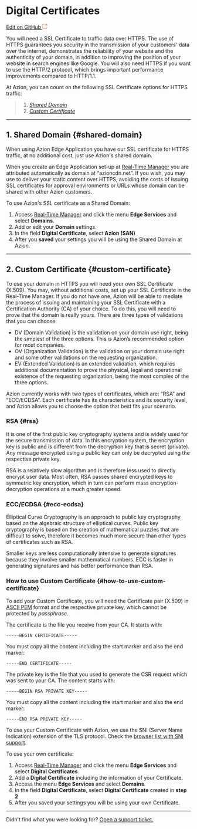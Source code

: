 # Digital **Certificates**

[Edit on GitHub <svg width="14" height="14" xmlns="http://www.w3.org/2000/svg"><g fill="none" stroke="#F3652B"><path d="M4.81.71H.672v11.43H12.1V8.001" stroke-width=".8"/><path d="M6.87.786h5.155V5.94M6.31 6.5L12.026.786"/></g></svg>](https://github.com/aziontech/docs_en/edit/master/edge-application/digital-certificates/index.md)

You will need a SSL Certificate to traffic data over HTTPS. The use of HTTPS guarantees you security in the transmission of your customers' data over the internet, demonstrates the reliability of your website and the authenticity of your domain, in addition to improving the position of your website in search engines like Google. You will also need HTTPS if you want to use the HTTP/2 protocol, which brings important performance improvements compared to HTTP/1.1.

At Azion, you can count on the following SSL Certificate options for HTTPS traffic:

> 1. _[Shared Domain](#shared-domain)_
> 2. _[Custom Certificate](#custom-certificate)_

---

## 1. Shared Domain {#shared-domain}

When using Azion Edge Application you have our SSL certificate for HTTPS traffic, at no additional cost, just use Azion's shared domain.

When you create an Edge Application set-up at [Real-Time Manager](https://manager.azion.com/) you are attributed automatically as domain at “azioncdn.net”. If you wish, you may use to deliver your static content over HTTPS, avoiding the costs of issuing SSL certificates for approval environments or URLs whose domain can be shared with other Azion customers.

To use Azion's SSL certificate as a Shared Domain:

1.  Access [Real-Time Manager](https://manager.azion.com/) and click the menu **Edge Services** and select **Domains**.
2.  Add or edit your **Domain** settings.
3.  In the field **Digital Certificate**, select **Azion (SAN)**
4.  After you **saved** your settings you will be using the Shared Domain at Azion.

---

## 2. Custom Certificate {#custom-certificate}

To use your domain in HTTPS you will need your own SSL Certificate (X.509). You may, without additional costs, set up your SSL Certificate in the Real-Time Manager. If you do not have one, Azion will be able to mediate the process of issuing and maintaining your SSL Certificate with a Certification Authority (CA) of your choice. To do this, you will need to prove that the domain is really yours. There are three types of validations that you can choose:

- DV (Domain Validation) is the validation on your domain use right, being the simplest of the three options. This is Azion’s recommended option for most companies.
- OV (Organization Validation) is the validation on your domain use right and some other validations on the requesting organization.
- EV (Extended Validation) is an extended validation, which requires additional documentation to prove the physical, legal and operational existence of the requesting organization, being the most complex of the three options.

Azion currently works with two types of certificates, which are: “RSA” and “ECC/ECDSA”. Each certificate has its characteristics and its security level, and Azion allows you to choose the option that best fits your scenario.

### RSA {#rsa}

It is one of the first public key cryptography systems and is widely used for the secure transmission of data. In this encryption system, the encryption key is public and is different from the decryption key that is secret (private). Any message encrypted using a public key can only be decrypted using the respective private key.  

RSA is a relatively slow algorithm and is therefore less used to directly encrypt user data. Most often, RSA passes shared encrypted keys to symmetric key encryption, which in turn can perform mass encryption-decryption operations at a much greater speed.

### ECC/ECDSA  {#ecc-ecdsa}

Elliptical Curve Cryptography is an approach to public key cryptography based on the algebraic structure of elliptical curves. Public key cryptography is based on the creation of mathematical puzzles that are difficult to solve, therefore it becomes much more secure than other types of certificates such as RSA.

Smaller keys are less computationally intensive to generate signatures because they involve smaller mathematical numbers. ECC is faster in generating signatures and has better performance than RSA.

### How to use Custom Certificate {#how-to-use-custom-certificate}

To add your Custom Certificate, you will need the Certificate pair (X.509) in [ASCII PEM](https://www.google.com.br/search?q=Como+converter+um+certificado+PFX+para+PEM&cad=h) format and the respective private key, which cannot be protected by *passphrase*.

The certificate is the file you receive from your CA. It starts with:

~~~
-----BEGIN CERTIFICATE-----
~~~

You must copy all the content including the start marker and also the end marker:

~~~
-----END CERTIFICATE-----
~~~

The private key is the file that you used to generate the CSR request which was sent to your CA. The content starts with:

~~~
-----BEGIN RSA PRIVATE KEY-----
~~~

You must copy all the content including the start marker and also the end marker:

~~~
-----END RSA PRIVATE KEY-----
~~~

To use your Custom Certificate with Azion, we use the SNI (Server Name Indication) extension of the TLS protocol. Check the [browser list with SNI support](https://caniuse.com/#feat=sni).

To use your own certificate:

1.  Access [Real-Time Manager](https://manager.azion.com/)  and click the menu **Edge Services** and select **Digital Certificates**.
2.  Add a **Digital Certificate** including the information of your Certificate.
3.  Access the menu **Edge Services** and select **Domains**.
4.  In the field **Digital Certificate**, select **Digital Certificate** created in **step 2**
5.  After you saved your settings you will be using your own Certificate.

---

Didn't find what you were looking for? [Open a support ticket.](https://tickets.azion.com/)

